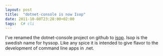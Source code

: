 ```yaml
---
layout: post
title:  "dotnet-console is now Isop"
date: 2011-10-08T23:28:00+02:00
tags:  C# cli
---
```


I've renamed the dotnet-console project on github to [isop](https://github.com/wallymathieu/isop). Isop is the swedish name for hyssop. Like any spice it is intended to give flavor to the development of command line apps in .net.
